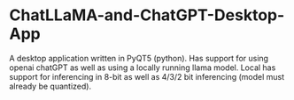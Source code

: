 # ChatLLaMA-and-ChatGPT-Desktop-App
A desktop application written in PyQT5 (python). Has support for using openai chatGPT as well as using a locally running llama model. Local has support for inferencing in 8-bit as well as 4/3/2 bit inferencing (model must already be quantized).
